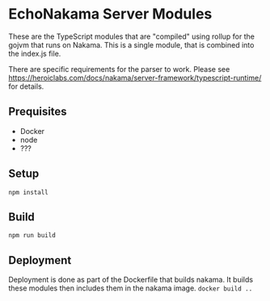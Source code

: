 # EchoNakama Server Modules

These are the TypeScript modules that are "compiled" using rollup for the gojvm that runs on Nakama. This is a single module, that is combined into the index.js file.

There are specific requirements for the parser to work. Please see https://heroiclabs.com/docs/nakama/server-framework/typescript-runtime/ for details.

## Prequisites

- Docker
- node
- ???

## Setup

`npm install`

## Build

`npm run build`

## Deployment

Deployment is done as part of the Dockerfile that builds nakama. It builds these modules then includes them in the nakama image.
`docker build ..`